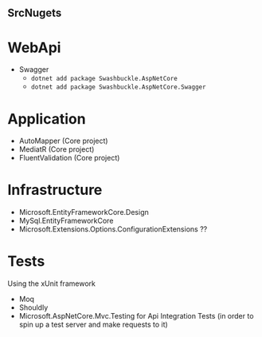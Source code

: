 

## SrcNugets

# WebApi
- Swagger
  - `dotnet add package Swashbuckle.AspNetCore`
  - `dotnet add package Swashbuckle.AspNetCore.Swagger`

# Application
- AutoMapper (Core project)
- MediatR (Core project)
- FluentValidation (Core project)

# Infrastructure
- Microsoft.EntityFrameworkCore.Design
- MySql.EntityFrameworkCore
- Microsoft.Extensions.Options.ConfigurationExtensions ??

# Tests

Using the xUnit framework

- Moq
- Shouldly
- Microsoft.AspNetCore.Mvc.Testing for Api Integration Tests (in order to spin up a test server and make requests to it)